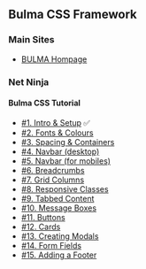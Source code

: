 ## Bulma CSS Framework
### Main Sites
- [BULMA Hompage](https://bulma.io/)

### Net Ninja
#### Bulma CSS Tutorial
- [#1. Intro & Setup](https://www.youtube.com/watch?v=SCSAExGFK1E&list=PL4cUxeGkcC9iXItWKbaQxcyDT1u6E7a8a) ✅
- [#2. Fonts & Colours](https://www.youtube.com/watch?v=j9ijz7u_M_o&list=PL4cUxeGkcC9iXItWKbaQxcyDT1u6E7a8a&index=2)
- [#3. Spacing & Containers]()
- [#4. Navbar (desktop)]()
- [#5. Navbar (for mobiles)]()
- [#6. Breadcrumbs]()
- [#7. Grid Columns]()
- [#8. Responsive Classes]()
- [#9. Tabbed Content]()
- [#10. Message Boxes]()
- [#11. Buttons]()
- [#12. Cards]()
- [#13. Creating Modals]()
- [#14. Form Fields]()
- [#15. Adding a Footer]()